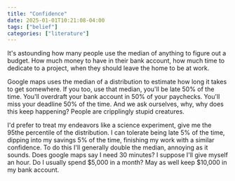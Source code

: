 ```yaml
---
title: "Confidence"
date: 2025-01-01T10:21:08-04:00
tags: ["belief"]
categories: ["literature"]
---
```


It's astounding how many people use the median of anything to figure out a budget. How much money to have in their bank account, how much time to dedicate to a project, when they should leave the home to be at work.

Google maps uses the median of a distribution to estimate how long it takes to get somewhere. If you too, use that median, you'll be late 50% of the time. You'll overdraft your bank account in 50% of your paychecks. You'll miss your deadline 50% of the time. And we ask ourselves, why, why does this keep happening? People are cripplingly stupid creatures.

I'd prefer to treat my endeavors like a science experiment, give me the 95the percentile of the distribution. I can tolerate being late 5% of the time, dipping into my savings 5% of the time, finishing my work with a similar confidence. To do this I'll generally double the median, annoying as it sounds. Does google maps say I need 30 minutes? I suppose I'll give myself an hour. Do I usually spend $5,000 in a month? May as well keep $10,000 in my bank account.

